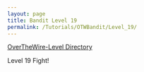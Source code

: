 ```yaml
---
layout: page
title: Bandit Level 19
permalink: /Tutorials/OTWBandit/Level_19/
---
```

[OverTheWire-Level Directory](https://zacvr.github.io/Tutorials/OTWBandit/)

Level 19 Fight!
